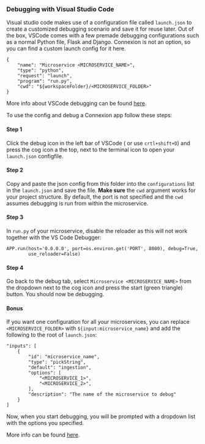 ### Debugging with Visual Studio Code

Visual studio code makes use of a configuration file called ```launch.json``` 
to create a customized debugging scenario and save it for reuse later.
Out of the box, VSCode comes with a few premade debugging configurations such 
as a normal Python file, Flask and Django. Connexion is not an option, so you 
can find a custom launch config for it here.

```
{
    "name": "Microservice <MICROSERVICE_NAME>",
    "type": "python",
    "request": "launch",
    "program": "run.py",
    "cwd": "${workspaceFolder}/<MICROSERVICE_FOLDER>"
}
``` 
More info about VSCode debugging can be found 
[here](https://code.visualstudio.com/docs/editor/debugging).

To use the config and debug a Connexion app follow these steps:

#### Step 1
Click the debug icon in the left bar of VSCode ( or use ```crtl+shift+D```) 
and press the cog icon a the top, next to the terminal icon to open your 
```launch.json``` configfile.

#### Step 2
Copy and paste the json config from this folder into the `configurations` list 
in the ```launch.json``` and save the file. **Make sure** the ```cwd``` 
argument works for your project structure. By default, the port is not specified 
and the ```cwd``` assumes debugging is run from within the microservice. 

#### Step 3
In `run.py` of your microservice, disable the reloader as this will not work
together with the VS Code Debugger:
```
APP.run(host='0.0.0.0', port=os.environ.get('PORT', 8080), debug=True,
        use_reloader=False)
```

#### Step 4
Go back to the debug tab, select `Microservice <MICROSERVICE_NAME>` from the 
dropdown next to the cog icon and press the start (green triangle) button. You 
should now be debugging.

#### Bonus
If you want one configuration for all your microservices, you can replace 
`<MICROSERVICE_FOLDER>` with `${input:microservice_name}` and add the following 
to the root of `launch.json`:

```
"inputs": [
    {
        "id": "microservice_name",
        "type": "pickString",
        "default": "ingestion",
        "options": [
            "<MICROSERVICE_1>",
            "<MICROSERVICE_2>",
        ],
        "description": "The name of the microservice to debug"
    }
]
```
Now, when you start debugging, you will be prompted with a dropdown list with 
the options you specified.

More info can be found 
[here](https://code.visualstudio.com/docs/editor/variables-reference#_input-variables).
